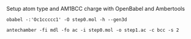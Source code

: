 Setup atom type and AM1BCC charge with OpenBabel and Ambertools
```
obabel -:'Oc1ccccc1' -O step0.mol -h --gen3d
```
```
antechamber -fi mdl -fo ac -i step0.mol -o step1.ac -c bcc -s 2
```
